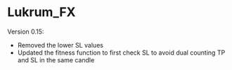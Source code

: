 # Lukrum_FX
Version 0.15:
- Removed the lower SL values
- Updated the fitness function to first check SL to avoid dual counting TP and SL in the same candle